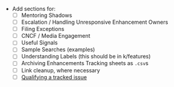 - Add sections for:
  - [ ] Mentoring Shadows
  - [ ] Escalation / Handling Unresponsive Enhancement Owners
  - [ ] Filing Exceptions
  - [ ] CNCF / Media Engagement
  - [ ] Useful Signals
  - [ ] Sample Searches (examples)
  - [ ] Understanding Labels (this should be in k/features)
  - [ ] Archiving Enhancements Tracking sheets as `.csv`s
  - [ ] Link cleanup, where necessary
  - [ ] [Qualifying a tracked issue](https://github.com/kubernetes/sig-release/issues/124#issuecomment-407140647)
